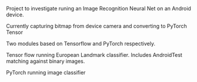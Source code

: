 Project to investigate runing an Image Recognition Neural Net on an Android device.

Currently capturing bitmap from device camera and converting to PyTorch Tensor

Two modules based on Tensorflow and PyTorch respectively.

Tensor flow running European Landmark classifier.
Includes AndroidTest matching against binary images.

PyTorch running image classifier
